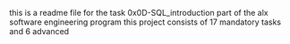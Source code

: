 this is a readme file for the task 0x0D-SQL_introduction part of the alx software engineering program this project consists of 17 mandatory tasks and 6 advanced
